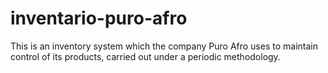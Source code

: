 # inventario-puro-afro
This is an inventory system which the company Puro Afro uses to maintain control of its products, carried out under a periodic methodology.

